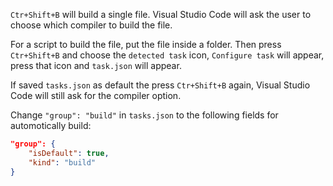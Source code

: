 ``Ctr+Shift+B`` will build a single file. Visual Studio Code will ask the user to choose which compiler to build the file.

For a script to build the file, put the file inside a folder. Then press ``Ctr+Shift+B`` and choose the ``detected task`` icon, ``Configure task`` will appear, press that icon and ``task.json`` will appear.

If saved ``tasks.json`` as default the press ``Ctr+Shift+B`` again, Visual Studio Code will still ask for the compiler option.

Change ``"group": "build"`` in ``tasks.json`` to the following fields for automotically build:

```json
"group": {
    "isDefault": true,
    "kind": "build"
}
```